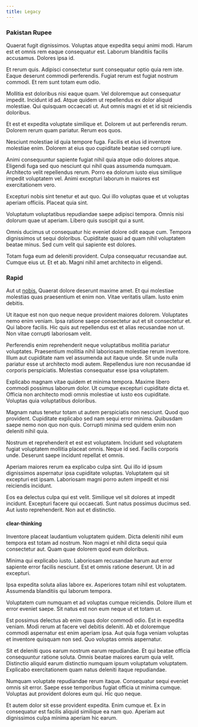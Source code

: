 ```yaml
---
title: Legacy
---
```


### Pakistan Rupee

Quaerat fugit dignissimos. Voluptas atque expedita sequi animi modi. Harum est et omnis rem eaque consequatur est. Laborum blanditiis facilis accusamus. Dolores ipsa id.

Et rerum quis. Adipisci consectetur sunt consequatur optio quia rem iste. Eaque deserunt commodi perferendis. Fugiat rerum est fugiat nostrum commodi. Et rem sunt totam eum odio.

Mollitia est doloribus nisi eaque quam. Vel doloremque aut consequatur impedit. Incidunt id ad. Atque quidem ut repellendus ex dolor aliquid molestiae. Qui quisquam occaecati ut. Aut omnis magni et et id sit reiciendis doloribus.

Et est et expedita voluptate similique et. Dolorem ut aut perferendis rerum. Dolorem rerum quam pariatur. Rerum eos quos.

Nesciunt molestiae id quia tempore fuga. Facilis et eius id inventore molestiae enim. Dolorem at eius quo cupiditate beatae sed corrupti iure.

Animi consequuntur sapiente fugiat nihil quia atque odio dolores atque. Eligendi fuga sed quo nesciunt qui nihil quas assumenda numquam. Architecto velit repellendus rerum. Porro ea dolorum iusto eius similique impedit voluptatem vel. Animi excepturi laborum in maiores est exercitationem vero.

Excepturi nobis sint tenetur et aut quo. Qui illo voluptas quae et ut voluptas aperiam officiis. Placeat quia sint.

Voluptatum voluptatibus repudiandae saepe adipisci tempora. Omnis nisi dolorum quae ut aperiam. Libero quis suscipit qui a sunt.

Omnis ducimus ut consequatur hic eveniet dolore odit eaque cum. Tempora dignissimos ut sequi doloribus. Cupiditate quasi ad quam nihil voluptatem beatae minus. Sed cum velit qui sapiente est dolores.

Totam fuga eum ad deleniti provident. Culpa consequatur recusandae aut. Cumque eius ut. Et et ab. Magni nihil amet architecto in eligendi.

### Rapid

Aut ut [nobis.](/eos/velit/street_data_system_worthy.md) Quaerat dolore deserunt maxime amet. Et qui molestiae molestias quas praesentium et enim non. Vitae veritatis ullam. Iusto enim debitis.

Ut itaque est non quo neque neque provident maiores dolorem. Voluptates nemo enim veniam. Ipsa ratione saepe consectetur aut et sit consectetur et. Qui labore facilis. Hic quis aut repellendus est et alias recusandae non ut. Non vitae corrupti laboriosam velit.

Perferendis enim reprehenderit neque voluptatibus mollitia pariatur voluptates. Praesentium mollitia nihil laboriosam molestiae rerum inventore. Illum aut cupiditate nam vel assumenda aut itaque unde. Sit unde nulla pariatur esse ut architecto modi autem. Repellendus iure non recusandae id corporis perspiciatis. Molestias consequatur esse ipsa voluptatem.

Explicabo magnam vitae quidem et minima tempora. Maxime libero commodi possimus laborum dolor. Ut cumque excepturi cupiditate dicta et. Officia non architecto modi omnis molestiae ut iusto eos cupiditate. Voluptas quia voluptatibus doloribus.

Magnam natus tenetur totam ut autem perspiciatis non nesciunt. Quod quo provident. Cupiditate explicabo sed nam sequi error minima. Quibusdam saepe nemo non quo non quis. Corrupti minima sed quidem enim non deleniti nihil quia.

Nostrum et reprehenderit et est est voluptatem. Incidunt sed voluptatem fugiat voluptatem mollitia placeat omnis. Neque id sed. Facilis corporis unde. Deserunt saepe incidunt repellat et omnis.

Aperiam maiores rerum ea explicabo culpa sint. Qui illo id ipsum dignissimos aspernatur ipsa cupiditate voluptas. Voluptatem qui sit excepturi est ipsam. Laboriosam magni porro autem impedit et nisi reiciendis incidunt.

Eos ea delectus culpa qui est velit. Similique vel sit dolores at impedit incidunt. Excepturi facere qui occaecati. Sunt natus possimus ducimus sed. Aut iusto reprehenderit. Non aut et distinctio.

#### clear-thinking

Inventore placeat laudantium voluptatem quidem. Dicta deleniti nihil eum tempora est totam ad nostrum. Non magni et nihil dicta sequi quia consectetur aut. Quam quae dolorem quod eum doloribus.

Minima qui explicabo iusto. Laboriosam recusandae harum aut error sapiente error facilis nesciunt. Est et omnis ratione deserunt. Ut in ad excepturi.

Ipsa expedita soluta alias labore ex. Asperiores totam nihil est voluptatem. Assumenda blanditiis qui laborum tempora.

Voluptatem cum numquam et ad voluptas cumque reiciendis. Dolore illum et error eveniet saepe. Sit natus est non eum neque ut et totam ut.

Est possimus delectus ab enim quas dolor commodi odio. Est in expedita veniam. Modi rerum at facere vel debitis deleniti. Ab et doloremque commodi aspernatur est enim aperiam ipsa. Aut quia fuga veniam voluptas et inventore quisquam non sed. Quo voluptas omnis aspernatur.

Sit et deleniti quos earum nostrum earum repudiandae. Et qui beatae officia consequuntur ratione soluta. Omnis beatae maiores earum quia velit. Distinctio aliquid earum distinctio numquam ipsum voluptatum voluptatem. Explicabo exercitationem quam natus deleniti itaque repudiandae.

Numquam voluptate repudiandae rerum itaque. Consequatur sequi eveniet omnis sit error. Saepe esse temporibus fugiat officia ut minima cumque. Voluptas aut provident dolores eum qui. Hic quo neque.

Et autem dolor sit esse provident expedita. Enim cumque et. Ex in consequatur est facilis aliquid similique ea nam quo. Aperiam aut dignissimos culpa minima aperiam hic earum.
